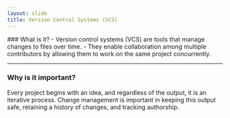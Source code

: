 ```yaml
---
layout: slide
title: Version Control Systems (VCS)
---
```


<section markdown="1">
### What is it?
- Version control systems (VCS) are tools that manage changes to files over time.
- They enable collaboration among multiple contributors by allowing them to work on the same project concurrently.

---
### Why is it important?
Every project begins with an idea, and regardless of the output, it is an iterative process. Change management is important in keeping this output safe, retaining a history of changes, and tracking authorship.
</section>
